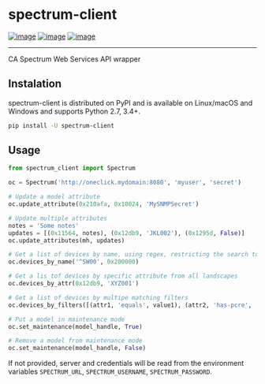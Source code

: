 # spectrum-client

[![image](https://img.shields.io/pypi/v/spectrum-client.svg?style=flat-square)](https://pypi.org/project/spectrum-client)
[![image](https://img.shields.io/pypi/pyversions/spectrum-client.svg?style=flat-square)](https://pypi.org/project/spectrum-client)
[![image](https://img.shields.io/pypi/l/spectrum-client.svg?style=flat-square)](https://pypi.org/project/spectrum-client)

---

CA Spectrum Web Services API wrapper

## Instalation
spectrum-client is distributed on PyPI and is available on Linux/macOS and Windows and supports Python 2.7, 3.4+.

``` bash
pip install -U spectrum-client
```

## Usage

``` python
from spectrum_client import Spectrum

oc = Spectrum('http://oneclick.mydomain:8080', 'myuser', 'secret')

# Update a model attribute
oc.update_attribute(0x210afa, 0x10024, 'MySNMPSecret')

# Update multiple attributes
notes = 'Some notes'
updates = [(0x11564, notes), (0x12db9, 'JKL002'), (0x1295d, False)]
oc.update_attributes(mh, updates)

# Get a list of devices by name, using regex, restricting the search to landscape 0x200000
oc.devices_by_name('^SW00', 0x200000)

# Get a lis tof devices by specific attribute from all landscapes
oc.devices_by_attr(0x12db9, 'XYZ001')

# Get a list of devices by multipe matching filters
oc.devices_by_filters([(attr1, 'equals', value1), (attr2, 'has-pcre', '^foo.*bar')], landscape)

# Put a model in maintenance mode
oc.set_maintenance(model_handle, True)

# Remove a model from maintenance mode
oc.set_maintenance(model_handle, False)
```

If not provided, server and credentials will be read from the environment variables `SPECTRUM_URL`, `SPECTRUM_USERNAME`, `SPECTRUM_PASSWORD`.